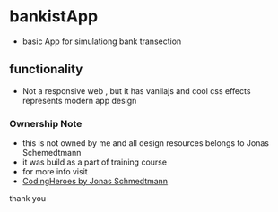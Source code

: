 # bankistApp

- basic App for simulationg bank transection

## functionality
- Not a responsive web , but it has vanilajs and cool css effects represents modern app design

### Ownership Note

- this is not owned by me and all design resources belongs to Jonas Schemedtmann 
- it was build as a part of training course
- for more info visit
- [CodingHeroes by Jonas Schmedtmann](https://codingheroes.io/)

thank you
